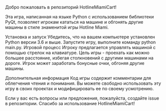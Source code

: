 Добро пожаловать в репозиторий HotlineMiamiCart!

Эта игра, написанная на языке Python с использованием библиотеки PyQt, позволяет игрокам кататься на машине и обгонять другие машины в стиле знаменитой игры Hotline Miami.

Установка и запуск
Убедитесь, что на вашем компьютере установлен Python версии 3.6 и выше.
Запустите игру, выполните команду python main.py.
Игровой процесс
Игроку предлагается управлять машиной с помощью стрелок на клавиатуре. Цель игры - проехать как можно большее расстояние, избегая столкновений с другими машинами на дороге. Игрок может заработать бонусные очки, обгоняя другие машины.

Дополнительная информация
Код игры содержит комментарии для облегчения чтения и понимания. Вы можете свободно использовать эту игру в своих проектах и модифицировать ее по своему усмотрению.

Если у вас есть вопросы или предложения, пожалуйста, создайте issue в репозитории. Спасибо за использование HotlineMiamiCart!
